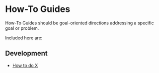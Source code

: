 # How-To Guides

How-To Guides should be goal-oriented directions addressing a specific goal or problem.

Included here are:

## Development

- [How to do X](./README.md)
